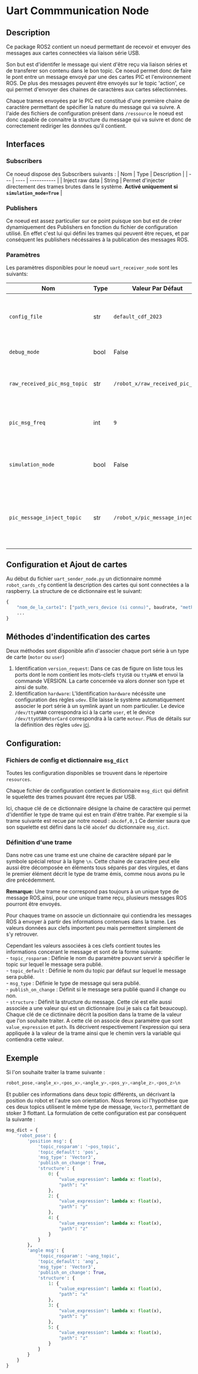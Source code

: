 # Uart Commmunication Node

## Description

Ce package ROS2 contient un noeud permettant de recevoir et envoyer des
messages aux cartes connectées via liaison série USB.

Son but est d'identifer le message qui vient d'être reçu via liaison séries
et de transferer son contenu dans le bon topic. Ce noeud permet donc de faire
le pont entre un message envoyé par une des cartes PIC et l'environnement ROS.
De plus des messages peuvent être envoyés sur le topic 'action', ce qui permet
d'envoyer des chaines de caractères aux cartes sélectionnées.

Chaque trames envoyées par le PIC est constitué d'une première chaine de
caractère permettant de spécifier la nature du message qui va suivre.
A l'aide des fichiers de configuration présent dans `/ressource`
le noeud est donc capable de connaitre la structure du message 
qui va suivre et donc de correctement rediriger les données qu'il contient.

## Interfaces
### Subscribers
Ce noeud dispose des Subscribers suivants :
| Nom | Type | Description |
| --- | ---- | ----------- |
| Inject raw data | String | Permet d'injecter directement des trames brutes dans le système. **Activé uniquement si `simulation_mode=True`** |
### Publishers
Ce noeud est assez particulier sur ce point puisque son but est de créer
dynamiquement des Publishers en fonction du fichier de configuration
utilisé. En effet c'est lui qui défini les trames qui peuvent être
reçues, et par conséquent les publishers nécéssaires à la publication
des messages ROS.

### Paramètres
Les paramètres disponibles pour le noeud `uart_receiver_node` sont les suivants:

| Nom | Type | Valeur Par Défaut | Description |
| --- | ---- | ----------------- | ----------- |
| `config_file` | str | `default_cdf_2023` | La chaine de caractère spécifiée ici permet de définir le fichier de configuration à utiliser pour interpreter les trames recues.
| `debug_mode`     | bool | False | Permet de rediriger les trames brutes reçues directement dans un topic |
| `raw_received_pic_msg_topic` | str | `/robot_x/raw_received_pic_msg` | Définit le nom du topic visant à recevoir les trames brutes reçues lorque le mode debug est activé |
| `pic_msg_freq` | int | `9` | Fréquence à laquelle le script met à jours les données disponibles dans les buffers d'entrée des ports série |
| `simulation_mode` | bool | False | Permet d'indiquer si l'on souhaite utiliser le topic `pic_message_inject_topic` afin d'injecter directement des trames brutes dans le système |
| `pic_message_inject_topic` | str | `/robot_x/pic_message_inject` | Définit le nom du topic permettant d'injecter directement des trames brutes dans le système. Sert principalement pour tester le bon fonctionnement du fichier de configuration utilisé |

## Configuration et Ajout de cartes
Au début du fichier `uart_sender_node.py` un dictionnaire nommé `robot_cards_cfg`
contient la description des cartes qui sont connectées a la raspberry.
La structure de ce dictionnaire est le suivant:
```python
{
	"nom_de_la_carte1": ["path_vers_device (si connu)", baudrate, "methode_indentification"],
	...
}
```

## Méthodes d'indentification des cartes
Deux méthodes sont disponible afin d'associer chaque port série à un type de carte (`motor` ou `user`)

1. Identification `version_request`:
   Dans ce cas de figure on liste tous les ports dont le nom contient
   les mots-clefs `ttyUSB` ou `ttyAMA` et envoi la commande VERSION.
   La carte concernée va alors donner son type et ainsi de suite.
2. Identification `hardware`:
   L'Identification `hardware` nécéssite une configuration des règles `udev`.
   Elle laisse le système automatiquement associer le port série à un symlink
   ayant un nom particulier. Le device `/dev/ttyAMA0` correspondra ici à la
   carte `user`, et le device `/dev/ttyUSBMotorCard` correspondra à la carte
   `moteur`.
   Plus de détails sur la définition des règles `udev` [ici](http://www.lukylx.org/udev-rules.html).

## Configuration:
### Fichiers de config et dictionnaire `msg_dict`
Toutes les configuration disponibles se trouvent dans le répertoire `resources`.

Chaque fichier de configuration contient le dictionnaire `msg_dict`
qui définit le squelette des trames pouvant être reçues par USB.

Ici, chaque clé de ce dictionnaire désigne la chaine de caractère
qui permet d'identifier le type de trame qui est en train d'être traitée.
Par exemple si la trame suivante est recue par notre noeud :
```abcdef,0,1```
Ce dernier saura que son squelette est défini dans la clé `abcdef` du
dictionnaire `msg_dict`.

### Définition d'une trame
Dans notre cas une trame est une chaine de caractère séparé par le symbole
spécial retour à la ligne `\n`.
Cette chaine de caractère peut elle aussi être décomposée en éléments tous
séparés par des virgules, et dans le premier élément décrit le type de
trame émis, comme nous avons pu le dire précédemment.

**Remarque:** Une trame ne correspond pas toujours à un unique type de
message ROS,ainsi, pour une unique trame reçu, plusieurs messages ROS
pourront être envoyés.

Pour chaques trame on associe un dictionnaire qui contiendra les messages
ROS à envoyer à partir des informations contenues dans la trame.
Les valeurs données aux clefs importent peu mais permettent simplement
de s'y retrouver.

Cependant les valeurs associées à ces clefs contient toutes les informations
concerant le message et sont de la forme suivante:  
    - `topic_rosparam` : Définie le nom du paramètre pouvant servir à spécifier le topic sur lequel le message sera publié.  
    - `topic_default` : Définie le nom du topic par défaut sur lequel le message sera publié.  
    - `msg_type` : Définie le type de message qui sera publié.  
    - `publish_on_change` : Définit si le message sera publié quand il change ou non.  
    - `structure` : Définit la structure du message. Cette clé est elle aussi associée a une valeur qui est un dictionnaire (oui je sais ca fait beaucoup). Chaque clé de ce dictinnaire décrit la position dans la trame de la valeur que l'on souhaite traiter. A cette clé on associe deux paramètre que sont `value_expression` et `path`.
    Ils décrivent respectivement l'expression qui sera appliquée à la valeur de la trame ainsi que le chemin vers la variable qui contiendra cette valeur.

## Exemple
Si l'on souhaite traiter la trame suivante :
```js
robot_pose,<angle_x>,<pos_x>,<angle_y>,<pos_y>,<angle_z>,<pos_z>\n
```
Et publier ces informations dans deux topic différents, un
décrivant la position du robot et l'autre son orientation.
Nous ferons ici l'hypothèse que ces deux topics utilisent
le même type de message, `Vector3`, permettant de stoker 3 flottant.
La formulation de cette configuration est par conséquent la suivante :
```python
msg_dict = {
    'robot_pose': {
        'position msg': {
            'topic_rosparam': '~pos_topic',
            'topic_default': 'pos',
            'msg_type': 'Vector3',
            'publish_on_change': True,
            'structure': {
                0: {
                    "value_expression": lambda x: float(x),
                    "path": "x"
                },
                2: {
                    "value_expression": lambda x: float(x),
                    "path": "y"
                },
                4: {
                    "value_expression": lambda x: float(x),
                    "path": "z"
                }
            }
        },
        'angle msg': {
            'topic_rosparam': '~ang_topic',
            'topic_default': 'ang',
            'msg_type': 'Vector3',
            'publish_on_change': True,
            'structure': {
                1: {
                    "value_expression": lambda x: float(x),
                    "path": "x"
                },
                3: {
                    "value_expression": lambda x: float(x),
                    "path": "y"
                },
                5: {
                    "value_expression": lambda x: float(x),
                    "path": "z"
                }
            }
        }
    }
}
```
